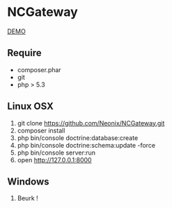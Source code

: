 NCGateway
=================

[DEMO]()

## Require

- composer.phar
- git
- php > 5.3
    

## Linux OSX
    
1. git clone https://github.com/Neonix/NCGateway.git
2. composer install 
3. php bin/console doctrine:database:create
4. php bin/console doctrine:schema:update -force
5. php bin/console server:run
6. open http://127.0.0.1:8000

## Windows

1. Beurk !
